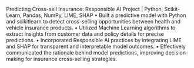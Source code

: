 Predicting Cross-sell Insurance: Responsible AI Project | Python, Scikit-Learn, Pandas, NumPy, LIME, SHAP
•	Built a predictive model with Python and scikitlearn to detect cross-selling opportunities between health and vehicle insurance products.
•	Utilized Machine Learning algorithms to extract insights from customer data and policy details for precise predictions.
•	Incorporated Responsible AI practices by integrating LIME and SHAP for transparent and interpretable model outcomes.
•	Effectively communicated the rationale behind model predictions, improving decision-making for insurance cross-selling strategies.
